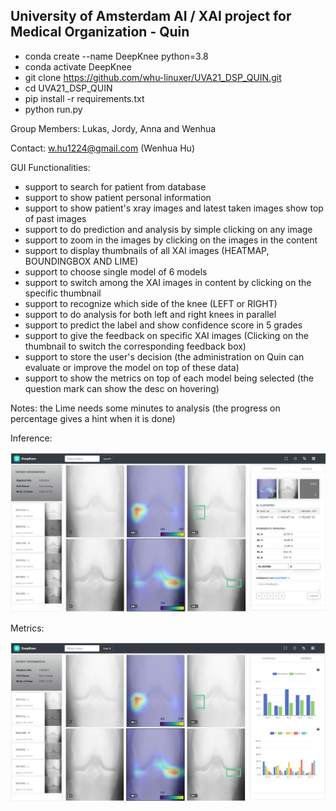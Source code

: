 ## University of Amsterdam AI / XAI project for Medical Organization - Quin
- conda create --name DeepKnee python=3.8
- conda activate DeepKnee
- git clone https://github.com/whu-linuxer/UVA21_DSP_QUIN.git
- cd UVA21_DSP_QUIN
- pip install -r requirements.txt
- python run.py

Group Members: Lukas, Jordy, Anna and Wenhua

Contact: w.hu1224@gmail.com (Wenhua Hu)

GUI Functionalities:

- support to search for patient from database
- support to show patient personal information
- support to show patient's xray images and latest taken images show top of past images
- support to do prediction and analysis by simple clicking on any image
- support to zoom in the images by clicking on the images in the content
- support to display thumbnails of all XAI images (HEATMAP, BOUNDINGBOX AND LIME)
- support to choose single model of 6 models
- support to switch among the XAI images in content by clicking on the specific thumbnail
- support to recognize which side of the knee (LEFT or RIGHT)
- support to do analysis for both left and right knees in parallel 
- support to predict the label and show confidence score in 5 grades 
- support to give the feedback on specific XAI images (Clicking on the thumbnail to switch the corresponding feedback box)
- support to store the user's decision (the administration on Quin can evaluate or improve the model on top of these data)
- support to show the metrics on top of each model being selected (the question mark can show the desc on hovering)

Notes: the Lime needs some minutes to analysis (the progress on percentage gives a hint when it is done)

Inference:

![Inference of DeepKnee](./apps/data/examples/inference.png)

Metrics:

![Metrics of DeepKnee](./apps/data/examples/metrics.png)
